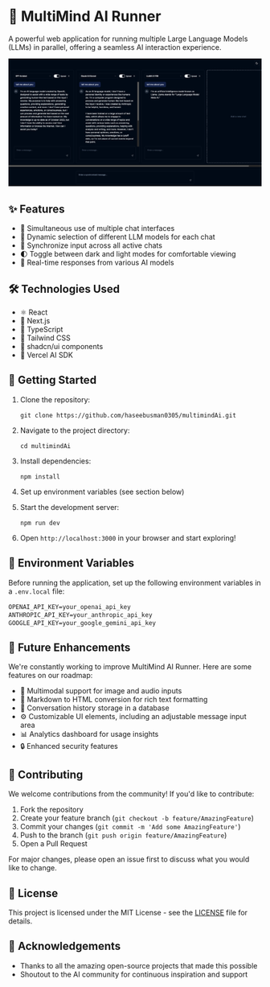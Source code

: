# 🧠 MultiMind AI Runner

A powerful web application for running multiple Large Language Models (LLMs) in parallel, offering a seamless AI interaction experience.

![MultiMind AI Runner Interface](./public/images/multi-llm-runner.png)

## ✨ Features

- 🚀 Simultaneous use of multiple chat interfaces
- 🔄 Dynamic selection of different LLM models for each chat
- 🔗 Synchronize input across all active chats
- 🌓 Toggle between dark and light modes for comfortable viewing
- 💬 Real-time responses from various AI models

## 🛠️ Technologies Used

- ⚛️ React
- 🔼 Next.js
- 📘 TypeScript
- 🎨 Tailwind CSS
- 🧩 shadcn/ui components
- 🤖 Vercel AI SDK

## 🚀 Getting Started

1. Clone the repository:
   ```
   git clone https://github.com/haseebusman0305/multimindAi.git
   ```

2. Navigate to the project directory:
   ```
   cd multimindAi
   ```

3. Install dependencies:
   ```
   npm install
   ```

4. Set up environment variables (see section below)

5. Start the development server:
   ```
   npm run dev
   ```

6. Open `http://localhost:3000` in your browser and start exploring!

## 🔐 Environment Variables

Before running the application, set up the following environment variables in a `.env.local` file:

```
OPENAI_API_KEY=your_openai_api_key
ANTHROPIC_API_KEY=your_anthropic_api_key
GOOGLE_API_KEY=your_google_gemini_api_key
```

## 🔮 Future Enhancements

We're constantly working to improve MultiMind AI Runner. Here are some features on our roadmap:

- 📸 Multimodal support for image and audio inputs
- 📝 Markdown to HTML conversion for rich text formatting
- 💾 Conversation history storage in a database
- ⚙️ Customizable UI elements, including an adjustable message input area
- 📊 Analytics dashboard for usage insights
- 🔒 Enhanced security features

## 🤝 Contributing

We welcome contributions from the community! If you'd like to contribute:

1. Fork the repository
2. Create your feature branch (`git checkout -b feature/AmazingFeature`)
3. Commit your changes (`git commit -m 'Add some AmazingFeature'`)
4. Push to the branch (`git push origin feature/AmazingFeature`)
5. Open a Pull Request

For major changes, please open an issue first to discuss what you would like to change.

## 📄 License

This project is licensed under the MIT License - see the [LICENSE](LICENSE) file for details.

## 🙏 Acknowledgements

- Thanks to all the amazing open-source projects that made this possible
- Shoutout to the AI community for continuous inspiration and support
